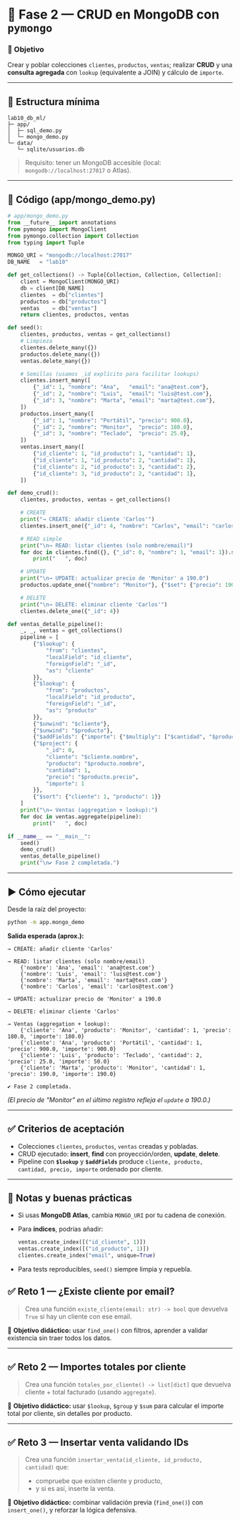 # 🔹 Fase 2 — CRUD en MongoDB con `pymongo`

### 🎯 Objetivo

Crear y poblar colecciones `clientes`, `productos`, `ventas`; realizar **CRUD** y una **consulta agregada** con `lookup` (equivalente a JOIN) y cálculo de `importe`.

---

## 🧱 Estructura mínima

```
lab10_db_ml/
├─ app/
│  ├─ sql_demo.py
│  └─ mongo_demo.py
└─ data/
   └─ sqlite/usuarios.db
```

> Requisito: tener un MongoDB accesible (local: `mongodb://localhost:27017` o Atlas).

---

## 🧭 Código (app/mongo\_demo.py)

```python
# app/mongo_demo.py
from __future__ import annotations
from pymongo import MongoClient
from pymongo.collection import Collection
from typing import Tuple

MONGO_URI = "mongodb://localhost:27017"
DB_NAME   = "lab10"

def get_collections() -> Tuple[Collection, Collection, Collection]:
    client = MongoClient(MONGO_URI)
    db = client[DB_NAME]
    clientes  = db["clientes"]
    productos = db["productos"]
    ventas    = db["ventas"]
    return clientes, productos, ventas

def seed():
    clientes, productos, ventas = get_collections()
    # Limpieza
    clientes.delete_many({})
    productos.delete_many({})
    ventas.delete_many({})

    # Semillas (usamos _id explícito para facilitar lookups)
    clientes.insert_many([
        {"_id": 1, "nombre": "Ana",   "email": "ana@test.com"},
        {"_id": 2, "nombre": "Luis",  "email": "luis@test.com"},
        {"_id": 3, "nombre": "Marta", "email": "marta@test.com"},
    ])
    productos.insert_many([
        {"_id": 1, "nombre": "Portátil", "precio": 900.0},
        {"_id": 2, "nombre": "Monitor",  "precio": 180.0},
        {"_id": 3, "nombre": "Teclado",  "precio": 25.0},
    ])
    ventas.insert_many([
        {"id_cliente": 1, "id_producto": 1, "cantidad": 1},
        {"id_cliente": 1, "id_producto": 2, "cantidad": 1},
        {"id_cliente": 2, "id_producto": 3, "cantidad": 2},
        {"id_cliente": 3, "id_producto": 2, "cantidad": 1},
    ])

def demo_crud():
    clientes, productos, ventas = get_collections()

    # CREATE
    print("→ CREATE: añadir cliente 'Carlos'")
    clientes.insert_one({"_id": 4, "nombre": "Carlos", "email": "carlos@test.com"})

    # READ simple
    print("\n→ READ: listar clientes (solo nombre/email)")
    for doc in clientes.find({}, {"_id": 0, "nombre": 1, "email": 1}).sort("nombre", 1):
        print("   ", doc)

    # UPDATE
    print("\n→ UPDATE: actualizar precio de 'Monitor' a 190.0")
    productos.update_one({"nombre": "Monitor"}, {"$set": {"precio": 190.0}})

    # DELETE
    print("\n→ DELETE: eliminar cliente 'Carlos'")
    clientes.delete_one({"_id": 4})

def ventas_detalle_pipeline():
    _, _, ventas = get_collections()
    pipeline = [
        {"$lookup": {
            "from": "clientes",
            "localField": "id_cliente",
            "foreignField": "_id",
            "as": "cliente"
        }},
        {"$lookup": {
            "from": "productos",
            "localField": "id_producto",
            "foreignField": "_id",
            "as": "producto"
        }},
        {"$unwind": "$cliente"},
        {"$unwind": "$producto"},
        {"$addFields": {"importe": {"$multiply": ["$cantidad", "$producto.precio"]}}},
        {"$project": {
            "_id": 0,
            "cliente": "$cliente.nombre",
            "producto": "$producto.nombre",
            "cantidad": 1,
            "precio": "$producto.precio",
            "importe": 1
        }},
        {"$sort": {"cliente": 1, "producto": 1}}
    ]
    print("\n→ Ventas (aggregation + lookup):")
    for doc in ventas.aggregate(pipeline):
        print("   ", doc)

if __name__ == "__main__":
    seed()
    demo_crud()
    ventas_detalle_pipeline()
    print("\n✔ Fase 2 completada.")
```

---

## ▶️ Cómo ejecutar

Desde la raíz del proyecto:

```bash
python -m app.mongo_demo
```

**Salida esperada (aprox.):**

```
→ CREATE: añadir cliente 'Carlos'

→ READ: listar clientes (solo nombre/email)
    {'nombre': 'Ana', 'email': 'ana@test.com'}
    {'nombre': 'Luis', 'email': 'luis@test.com'}
    {'nombre': 'Marta', 'email': 'marta@test.com'}
    {'nombre': 'Carlos', 'email': 'carlos@test.com'}

→ UPDATE: actualizar precio de 'Monitor' a 190.0

→ DELETE: eliminar cliente 'Carlos'

→ Ventas (aggregation + lookup):
    {'cliente': 'Ana', 'producto': 'Monitor', 'cantidad': 1, 'precio': 180.0, 'importe': 180.0}
    {'cliente': 'Ana', 'producto': 'Portátil', 'cantidad': 1, 'precio': 900.0, 'importe': 900.0}
    {'cliente': 'Luis', 'producto': 'Teclado', 'cantidad': 2, 'precio': 25.0, 'importe': 50.0}
    {'cliente': 'Marta', 'producto': 'Monitor', 'cantidad': 1, 'precio': 190.0, 'importe': 190.0}

✔ Fase 2 completada.
```

*(El precio de “Monitor” en el último registro refleja el `update` a 190.0.)*

---

## ✅ Criterios de aceptación

* Colecciones `clientes`, `productos`, `ventas` creadas y pobladas.
* CRUD ejecutado: **insert**, **find** con proyección/orden, **update**, **delete**.
* Pipeline con **`$lookup`** y **`$addFields`** produce `cliente, producto, cantidad, precio, importe` ordenado por cliente.

---

## 🔧 Notas y buenas prácticas

* Si usas **MongoDB Atlas**, cambia `MONGO_URI` por tu cadena de conexión.
* Para **índices**, podrías añadir:

  ```python
  ventas.create_index([("id_cliente", 1)])
  ventas.create_index([("id_producto", 1)])
  clientes.create_index("email", unique=True)
  ```
* Para tests reproducibles, `seed()` siempre limpia y repuebla.



## ✅ Reto 1 — ¿Existe cliente por email?

> Crea una función `existe_cliente(email: str) -> bool` que devuelva `True` si hay un cliente con ese email.

🎯 **Objetivo didáctico:** usar `find_one()` con filtros, aprender a validar existencia sin traer todos los datos.

---

## ✅ Reto 2 — Importes totales por cliente

> Crea una función `totales_por_cliente() -> list[dict]` que devuelva cliente + total facturado (usando `aggregate`).

🎯 **Objetivo didáctico:** usar `$lookup`, `$group` y `$sum` para calcular el importe total por cliente, sin detalles por producto.

---

## ✅ Reto 3 — Insertar venta validando IDs

> Crea una función `insertar_venta(id_cliente, id_producto, cantidad)` que:
>
> * compruebe que existen cliente y producto,
> * y si es así, inserte la venta.

🎯 **Objetivo didáctico:** combinar validación previa (`find_one()`) con `insert_one()`, y reforzar la lógica defensiva.
